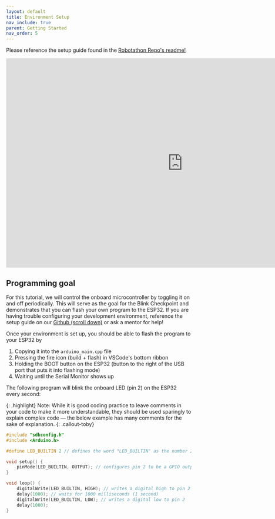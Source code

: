 ```yaml
---
layout: default
title: Environment Setup
nav_include: true
parent: Getting Started
nav_order: 5
---
```


Please reference the setup guide found in the [Robotathon Repo's readme!](https://github.com/ut-ras/RobotathonESP32)

<iframe src="https://docs.google.com/presentation/d/1sghRclMBX0BC2kSrbPlTDvD2zlOXcmhyA2V0Fdr2gAc/embed?start=false" 
        frameborder="0" 
        width="960" 
        height="569" 
        allowfullscreen="true" 
        mozallowfullscreen="true" 
        webkitallowfullscreen="true">
</iframe>




## Programming goal
For this tutorial, we will control the onboard microcontroller by toggling it on and off periodically. This will serve as the goal for the Blink Checkpoint and demonstrates that you can flash your own program to the ESP32. If you are having trouble configuring your development environment, reference the setup guide on our [Github (scroll down)](https://github.com/ut-ras/RobotathonESP32) or ask a mentor for help!

Once your environment is set up, you should be able to flash the program to your ESP32 by 
1. Copying it into the ```arduino_main.cpp``` file
1. Pressing the fire icon (build + flash) in VSCode's bottom ribbon 
1. Holding the BOOT button on the ESP32 (button to the right of the USB port that puts it into flashing mode) 
1. Waiting until the Serial Monitor shows up

The following program will blink the onboard LED (pin 2) on the ESP32 every second:

{: .highlight}
Note: While it is good coding practice to leave comments in your code to make it more understandable, they should be used sparingly to explain complex code — the below example has many comments for the sake of explanation.
{: .callout-toby}

```cpp
#include "sdkconfig.h"
#include <Arduino.h>

#define LED_BUILTIN 2 // defines the word "LED_BUILTIN" as the number 2 for ease of use/readability when using the pin later

void setup() {
    pinMode(LED_BUILTIN, OUTPUT); // configures pin 2 to be a GPIO output pin 
}

void loop() {
    digitalWrite(LED_BUILTIN, HIGH); // writes a digital high to pin 2
    delay(1000); // waits for 1000 milliseconds (1 second)
    digitalWrite(LED_BUILTIN, LOW); // writes a digital low to pin 2
    delay(1000);
}
```



